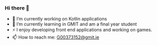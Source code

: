 ### Hi there 👋

<!--
**FionnBrowne/FionnBrowne** is a ✨ _special_ ✨ repository because its `README.md` (this file) appears on your GitHub profile.

Here are some ideas to get you started:

- 🔭 I’m currently working on ...
- 🌱 I’m currently learning ...
- 👯 I’m looking to collaborate on ...
- 🤔 I’m looking for help with ...
- 💬 Ask me about ...
- 📫 How to reach me: ...
- 😄 Pronouns: ...
- ⚡ Fun fact: ...
-->
- 🔭 I’m currently working on Kotlin applications 
- 🌱 I’m currently learning in GMIT and am a final year student
- ⚡ I enjoy developing front end applications and working on games.
- 📫 How to reach me: G00373152@gmit.ie
